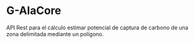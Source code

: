 # G-AIaCore

API Rest para el cálculo estimar potencial de captura de carbono de una zona delimitada mediante un polígono.